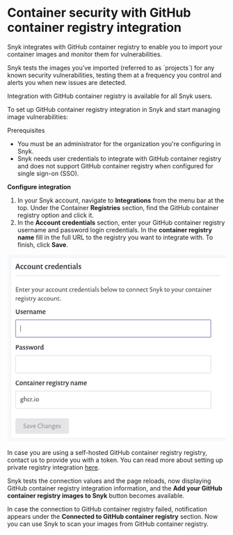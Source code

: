 # Container security with GitHub container registry integration

Snyk integrates with GitHub container registry to enable you to import your container images and monitor them for vulnerabilities.

Snyk tests the images you’ve imported \(referred to as \`projects\`\) for any known security vulnerabilities, testing them at a frequency you control and alerts you when new issues are detected.

Integration with GitHub container registry is available for all Snyk users.

To set up GitHub container registry integration in Snyk and start managing image vulnerabilities:

Prerequisites

* You must be an administrator for the organization you're configuring in Snyk.
* Snyk needs user credentials to integrate with GitHub container registry and does not support GitHub container registry when configured for single sign-on \(SSO\).

**Configure integration**

1. In your Snyk account, navigate to **Integrations** from the menu bar at the top. Under the Container **Registries** section, find the GitHub container registry option and click it.
2. In the **Account credentials** section, enter your GitHub container registry username and password login credentials. In the **container registry name** fill in the full URL to the registry you want to integrate with. To finish, click **Save**.

![mceclip1.png](../../../.gitbook/assets/mceclip1-4-.png)

In case you are using a self-hosted GitHub container registry registry, contact us to provide you with a token. You can read more about setting up private registry integration [here](https://support.snyk.io/hc/en-us/articles/360017040957). 

Snyk tests the connection values and the page reloads, now displaying GitHub container registry integration information, and the **Add your GitHub container registry images to Snyk** button becomes available. 

In case the connection to GitHub container registry failed, notification appears under the **Connected to GitHub container registry** section. Now you can use Snyk to scan your images from GitHub container registry.

